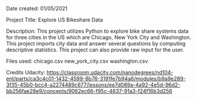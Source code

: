 Date created: 01/05/2021

Project Title: Explore US Bikeshare Data

Description:
This project utilizes Python to explore bike share systems data for three cities in the US which are Chicago, New York City and Washington. This project imports city data and answer several questions by computing descriptive statistics. This project can also provide raw input for the user.

Files used:
chicago.csv
new_york_city.csv
washington.csv

Credits
Udacity: https://classroom.udacity.com/nanodegrees/nd104-ent/parts/ca3c4c01-1432-4599-8b76-3191fe7b94a6/modules/b9a9e289-3f35-45b0-bcc4-a2274489c677/lessons/ee7d089a-4a92-4e5d-96d2-bb256fae28e9/concepts/9062ec66-f95c-4637-91a3-f24f16b3d256


